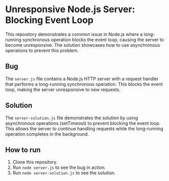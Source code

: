 # Unresponsive Node.js Server: Blocking Event Loop

This repository demonstrates a common issue in Node.js where a long-running synchronous operation blocks the event loop, causing the server to become unresponsive.  The solution showcases how to use asynchronous operations to prevent this problem.

## Bug

The `server.js` file contains a Node.js HTTP server with a request handler that performs a long-running synchronous operation. This blocks the event loop, making the server unresponsive to new requests.

## Solution

The `server-solution.js` file demonstrates the solution by using asynchronous operations (setTimeout) to prevent blocking the event loop.  This allows the server to continue handling requests while the long-running operation completes in the background.

## How to run

1. Clone this repository.
2. Run `node server.js` to see the bug in action.
3. Run `node server-solution.js` to see the solution.